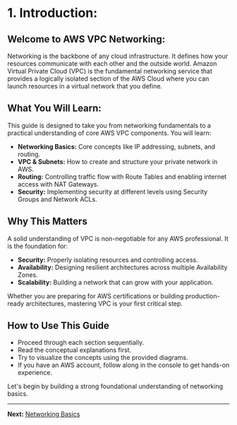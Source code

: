 # 1. Introduction:

## Welcome to AWS VPC Networking:

Networking is the backbone of any cloud infrastructure. It defines how your resources communicate with each other and the outside world. Amazon Virtual Private Cloud (VPC) is the fundamental networking service that provides a logically isolated section of the AWS Cloud where you can launch resources in a virtual network that you define.

## What You Will Learn:

This guide is designed to take you from networking fundamentals to a practical understanding of core AWS VPC components. You will learn:

- **Networking Basics:** Core concepts like IP addressing, subnets, and routing.
- **VPC & Subnets:** How to create and structure your private network in AWS.
- **Routing:** Controlling traffic flow with Route Tables and enabling internet access with NAT Gateways.
- **Security:** Implementing security at different levels using Security Groups and Network ACLs.

## Why This Matters

A solid understanding of VPC is non-negotiable for any AWS professional. It is the foundation for:
- **Security:** Properly isolating resources and controlling access.
- **Availability:** Designing resilient architectures across multiple Availability Zones.
- **Scalability:** Building a network that can grow with your application.

Whether you are preparing for AWS certifications or building production-ready architectures, mastering VPC is your first critical step.

## How to Use This Guide

- Proceed through each section sequentially.
- Read the conceptual explanations first.
- Try to visualize the concepts using the provided diagrams.
- If you have an AWS account, follow along in the console to get hands-on experience.

Let's begin by building a strong foundational understanding of networking basics.

---

**Next:** [Networking Basics](../SECTION-2-NETWORKING-IN-CLOUD/02-networking-basics.md)
